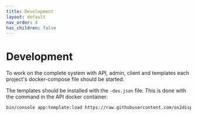 ```yaml
---
title: Development
layout: default
nav_order: 4
has_children: false
---
```


# Development

To work on the complete system with API, admin, client and templates each project's docker-compose file should be started.

The templates should be installed with the `-dev.json` file. This is done with the command in the API docker container:

````bash
bin/console app:template:load https://raw.githubusercontent.com/os2display/display-templates/develop/build/book-review/book-review-dev.json
````
